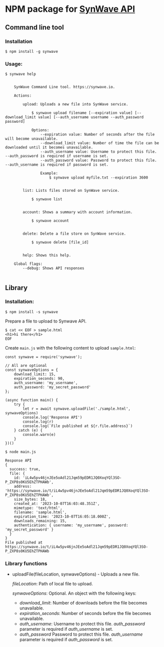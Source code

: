 # NPM package for [SynWave API](https://synwave.io/)

## Command line tool

### Installation
```
$ npm install -g synwave
```

### Usage:
```
$ synwave help


    SynWave Command Line tool. https://synwave.io.

    Actions:

        upload: Uploads a new file into SynWave service.

            $ synwave upload filename [--expiration value] [--download_limit value] [--auth_username username --auth_password password]
            
            Options:
                --expiration value: Number of seconds after the file will become unavailable.
                --download_limit value: Number of time the file can be downloaded until it becomes unavailable.
                --auth_username value: Username to protect this file. --auth_password is required if username is set.
                --auth_password value: Password to protect this file. --auth_username is required if password is set.

                Example: 
                    $ synwave upload myfile.txt --expiration 3600


        list: Lists files stored on SynWave service.

            $ synwave list


        account: Shows a summary with account information.

            $ synwave account
            

        delete: Delete a file store on SynWave service.
 
            $ synwave delete [file_id]


        help: Shows this help.

    Global flags:
        --debug: Shows API responses
    
```

## Library
### Installation:

```
$ npm install -s synwave
```

Prepare a file to upload to Synwave API.
```
$ cat << EOF > sample.html
<h1>hi there</h1>
EOF
```

Create `main.js` with the following content to upload `sample.html`:
```
const synwave = require('synwave');

// All are optional
const synwaveOptions = {
    download_limit: 15,
    expiration_seconds: 90,
    auth_username: 'my_username',
    auth_password: 'my_secret_password'
};

(async function main() {
    try {
        let r = await synwave.uploadFile('./sample.html', synwaveOptions)
        console.log('Response API')
        console.log(r)
        console.log(`File published at ${r.file.address}`)
    } catch (e) {
        console.warn(e)
    }
})()
```

```
$ node main.js

Response API
{
  success: true,
  file: {
    id: 'iL4w5pv46jnJEe5oAdl21Jqm59pEDR1JQ0XoqYQl3SO-P_ZXP8s0KU5EhZTPHAWb',
    address: 'https://synwave.io/t/iL4w5pv46jnJEe5oAdl21Jqm59pEDR1JQ0XoqYQl3SO-P_ZXP8s0KU5EhZTPHAWb',
    size_bytes: 18,
    created_at: '2023-10-07T16:03:48.351Z',
    mimetype: 'text/html',
    filename: 'sample.html',
    expiration_time: '2023-10-07T16:05:18.000Z',
    downloads_remaining: 15,
    authentication: { username: 'my_username', password: 'my_secret_password' }
  }
}
File published at https://synwave.io/t/iL4w5pv46jnJEe5oAdl21Jqm59pEDR1JQ0XoqYQl3SO-P_ZXP8s0KU5EhZTPHAWb
```

### Library functions

* uploadFile(fileLocation, synwaveOptions) - Uploads a new file. 

    *fileLocation*: Path of local file to upload.

    *synwaveOptions*: Optional. An object with the following keys:

    * *download_limit*: Number of downloads before the file becomes unavailable.
    * *expiration_seconds*: Number of seconds before the file becomes unavailable.
    * *auth_username*: Username to protect this file. *auth_password* parameter is required if *auth_username* is set.
    * *auth_password* Password to protect this file. *auth_username* parameter is required if *auth_password* is set.
